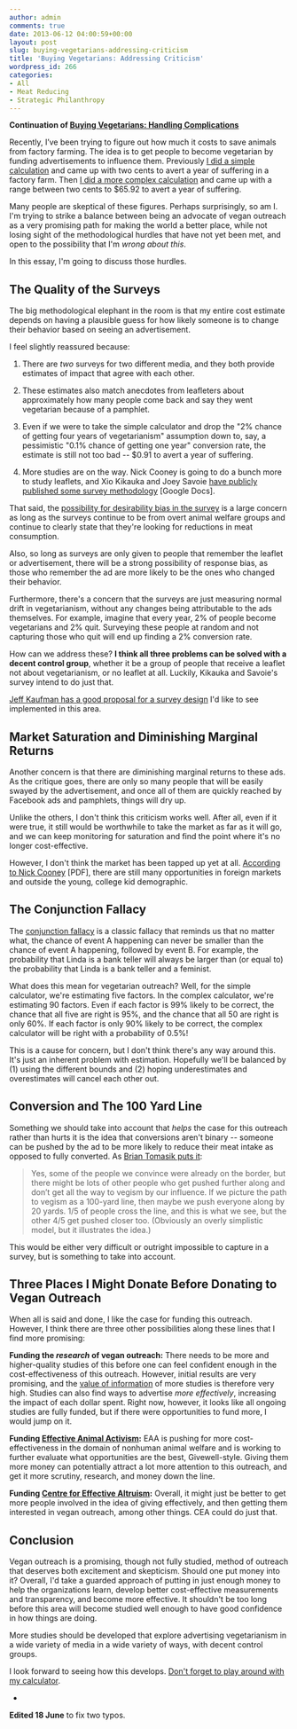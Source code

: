 ```yaml
---
author: admin
comments: true
date: 2013-06-12 04:00:59+00:00
layout: post
slug: buying-vegetarians-addressing-criticism
title: 'Buying Vegetarians: Addressing Criticism'
wordpress_id: 266
categories:
- All
- Meat Reducing
- Strategic Philanthropy
---
```


**Continuation of [Buying Vegetarians: Handling Complications](http://www.everydayutilitarian.com/essays/buying-vegetarians-handling-complications/)**

Recently, I’ve been trying to figure out how much it costs to save animals from factory farming. The idea is to get people to become vegetarian by funding advertisements to influence them.  Previously [I did a simple calculation](http://www.everydayutilitarian.com/essays/how-much-does-it-cost-to-buy-a-vegetarian/) and came up with two cents to avert a year of suffering in a factory farm.  Then [I did a more complex calculation](http://www.everydayutilitarian.com/essays/buying-vegetarians-handling-complications/) and came up with a range between two cents to $65.92 to avert a year of suffering.

Many people are skeptical of these figures.  Perhaps surprisingly, so am I.  I'm trying to strike a balance between being an advocate of vegan outreach as a very promising path for making the world a better place, while not losing sight of the methodological hurdles that have not yet been met, and open to the possibility that I'm _wrong about this_.

In this essay, I'm going to discuss those hurdles.<!-- more -->






## The Quality of the Surveys


The big methodological elephant in the room is that my entire cost estimate depends on having a plausible guess for how likely someone is to change their behavior based on seeing an advertisement.

I feel slightly reassured because:




  1. There are _two_ surveys for two different media, and they both provide estimates of impact that agree with each other.


  2. These estimates also match anecdotes from leafleters about approximately how many people come back and say they went vegetarian because of a pamphlet.


  3. Even if we were to take the simple calculator and drop the "2% chance of getting four years of vegetarianism" assumption down to, say, a pessimistic "0.1% chance of getting one year" conversion rate, the estimate is still not too bad -- $0.91 to avert a year of suffering.


  4. More studies are on the way.  Nick Cooney is going to do a bunch more to study leaflets, and Xio Kikauka and Joey Savoie﻿ [have publicly published some survey methodology](http://docs.google.com/document/d/1jevjZhf4W3of4KrswoeiEHheUbNguRABBM6Cdk04dvs/edit) [Google Docs].



That said, the [possibility for desirability bias in the survey](http://www.jefftk.com/news/2013-04-15) is a large concern as long as the surveys continue to be from overt animal welfare groups and continue to clearly state that they're looking for reductions in meat consumption.

Also, so long as surveys are only given to people that remember the leaflet or advertisement, there will be a strong possibility of response bias, as those who remember the ad are more likely to be the ones who changed their behavior.

Furthermore, there's a concern that the surveys are just measuring normal drift in vegetarianism, without any changes being attributable to the ads themselves.  For example, imagine that every year, 2% of people become vegetarians and 2% quit.  Surveying these people at random and not capturing those who quit will end up finding a 2% conversion rate.



How can we address these?  **I think all three problems can be solved with a decent control group**, whether it be a group of people that receive a leaflet not about vegetarianism, or no leaflet at all.  Luckily, Kikauka and Savoie's survey intend to do just that.

[Jeff Kaufman has a good proposal for a survey design](http://www.jefftk.com/news/2013-05-07) I'd like to see implemented in this area.






## Market Saturation and Diminishing Marginal Returns


Another concern is that there are diminishing marginal returns to these ads.  As the critique goes, there are only so many people that will be easily swayed by the advertisement, and once all of them are quickly reached by Facebook ads and pamphlets, things will dry up.

Unlike the others, I don't think this criticism works well.  After all, even if it were true, it still would be worthwhile to take the market as far as it will go, and we can keep monitoring for saturation and find the point where it's no longer cost-effective.

However, I don't think the market has been tapped up yet at all.  [According to Nick Cooney](http://www.utilitarian-essays.com/facebook-veg-ads.pdf) [PDF], there are still many opportunities in foreign markets and outside the young, college kid demographic.






## The Conjunction Fallacy


The [conjunction fallacy](http://en.wikipedia.org/wiki/Conjunction_fallacy) is a classic fallacy that reminds us that no matter what, the chance of event A happening can never be smaller than the chance of event A happening, followed by event B.  For example, the probability that Linda is a bank teller will always be larger than (or equal to) the probability that Linda is a bank teller and a feminist.

What does this mean for vegetarian outreach?  Well, for the simple calculator, we're estimating five factors.  In the complex calculator, we're estimating 90 factors.  Even if each factor is 99% likely to be correct, the chance that all five are right is 95%, and the chance that all 50 are right is only 60%.  If each factor is only 90% likely to be correct, the complex calculator will be right with a probability of 0.5%!

This is a cause for concern, but I don't think there's any way around this.  It's just an inherent problem with estimation.  Hopefully we'll be balanced by (1) using the different bounds and (2) hoping underestimates and overestimates will cancel each other out.






## Conversion and The 100 Yard Line


Something we should take into account that _helps_ the case for this outreach rather than hurts it is the idea that conversions aren't binary -- someone can be pushed by the ad to be more likely to reduce their meat intake as opposed to fully converted.  As [Brian Tomasik puts it](http://felicifia.org/viewtopic.php?t=786):



> Yes, some of the people we convince were already on the border, but there might be lots of other people who get pushed further along and don’t get all the way to vegism by our influence. If we picture the path to vegism as a 100-yard line, then maybe we push everyone along by 20 yards. 1/5 of people cross the line, and this is what we see, but the other 4/5 get pushed closer too. (Obviously an overly simplistic model, but it illustrates the idea.)



This would be either very difficult or outright impossible to capture in a survey, but is something to take into account.






## Three Places I Might Donate Before Donating to Vegan Outreach


When all is said and done, I like the case for funding this outreach.  However, I think there are three other possibilities along these lines that I find more promising:

**Funding the _research_ of vegan outreach:** There needs to be more and higher-quality studies of this before one can feel confident enough in the cost-effectiveness of this outreach.  However, initial results are very promising, and the [value of information](http://en.wikipedia.org/wiki/Value_of_information) of more studies is therefore very high.  Studies can also find ways to advertise _more effectively_, increasing the impact of each dollar spent.  Right now, however, it looks like all ongoing studies are fully funded, but if there were opportunities to fund more, I would jump on it.

**Funding [Effective Animal Activism](http://www.effectiveanimalactivism.org/):** EAA is pushing for more cost-effectiveness in the domain of nonhuman animal welfare and is working to further evaluate what opportunities are the best, Givewell-style.  Giving them more money can potentially attract a lot more attention to this outreach, and get it more scrutiny, research, and money down the line.

**Funding [Centre for Effective Altruism](http://centreforeffectivealtruism.org/):** Overall, it might just be better to get more people involved in the idea of giving effectively, and then getting them interested in vegan outreach, among other things.  CEA could do just that.






## Conclusion


Vegan outreach is a promising, though not fully studied, method of outreach that deserves both excitement and skepticism.  Should one put money into it?  Overall, I'd take a guarded approach of putting in just enough money to help the organizations learn, develop better cost-effective measurements and transparency, and become more effective.  It shouldn't be too long before this area will become studied well enough to have good confidence in how things are doing.

More studies should be developed that explore advertising vegetarianism in a wide variety of media in a wide variety of ways, with decent control groups.

I look forward to seeing how this develops.  [Don't forget to play around with my calculator](http://www.everydayutilitarian.com/vegan-outreach-cost-effectiveness-calculator/).

-

**Edited 18 June** to fix two typos.
